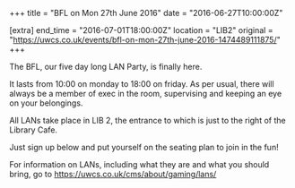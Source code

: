 +++
title = "BFL on Mon 27th June 2016"
date = "2016-06-27T10:00:00Z"

[extra]
end_time = "2016-07-01T18:00:00Z"
location = "LIB2"
original = "https://uwcs.co.uk/events/bfl-on-mon-27th-june-2016-1474489111875/"
+++

The BFL, our five day long LAN Party, is finally here.

It lasts from 10:00 on monday to 18:00 on friday. As per usual, there will always be a member of exec in the room, supervising and keeping an eye on your belongings.

All LANs take place in LIB 2, the entrance to which is just to the right of the Library Cafe.

Just sign up below and put yourself on the seating plan to join in the fun\!

For information on LANs, including what they are and what you should bring, go to https://uwcs.co.uk/cms/about/gaming/lans/

